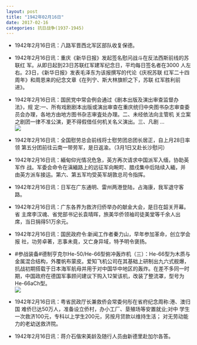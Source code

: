 ```yaml
---
layout: post
title: "1942年02月16日"
date: 2017-02-16
categories: 抗日战争(1937-1945)
---
```


<meta name="referrer" content="no-referrer" />

- 1942年2月16日讯：八路军晋西北军区部队收复保德。 

- 1942年2月16日讯：重庆《新华日报》发起签名慰问战斗在反法西斯前线的苏联红 军。从即日起到23日苏联红军建军纪念日，平均每日签名者在3000 人左右。23日，《新华日报》发表毛泽东为该报撰写的代论《庆祝苏联 红军二十四周年》和周恩来的纪念文章《在列宁、斯大林旗帜之下，苏联 红军胜利前进》。 

- 1942年2月16日讯：国民党中常会例会通过《剧本出版及演出审查监督办法》，规 定:一、所有戏剧剧本出版或演出审查在重庆统归中央图书杂志审查委 员会办理，各地方由地方图书杂志审査处办理。二、未经依法向主管机 关立案之剧团一律不准公演，更不得假借任何机关名义演出。三、凡剧  ... <br/><img src="https://ww2.sinaimg.cn/large/aca367d8jw1fcsk8evlftj20c809zdh5.jpg" />

- 1942年2月16日讯：全国慰劳总会前线将士慰劳团总团长居正，自上月28日率领 第五分团前往云南一带劳军，是日返渝。（3月1日又赴长沙慰问） 

- 1942年2月16日讯：緬甸仰光情况危急，英方再次请求中国派军入缅，协助英军作 战。军委会命令在滇緬路上的远征军向畹町、腊戍集中后陆续入緬，并 由英方派车接运。第六、第五军均受英军胡敦总司令指挥。 

- 1942年2月16日讯：日军在广东通明、雷州两港登陆，占海康，我军退守客路。 

- 1942年2月16日讯：广东各界为救济归侨举办的献金大会，是日在韶关开幕。省 主席李汉魂、省党部书记长袁晴晖，旅美华侨领袖司徒美堂等千余人出 席，当日捐得51万余元。 

- 1942年2月16日讯：国民政府令:新闻工作者秦力山，早年参加革命，创立学会报 社，功劳卓著，志事未竟，又亡身异域，特予明令褒扬。 

- #参战装备#德制亨克尔He-50/He-66型俯冲轰炸机（三）：He-66型为木质与金属混合结构，外覆帆布蒙皮。爱知飞机公司在其基础上研制出九六式舰爆，抗战初期搭载于日本海军航母并用于对中国华中地区的轰炸。在差不多同一时期，中国政府在德国军事顾问建议下购入12架该机，改装了整流罩，型号为He-66aCh型。 <br/><img src="https://ww3.sinaimg.cn/large/aca367d8jw1fcs2wbxsnhj208p0e0myi.jpg" />

- 1942年2月16日讯：粤省民政厅长兼救侨会常委何彤在省府纪念周称:港、澳归国 难侨巳达50万人，准备设立侨村，办小工厂、垦殖场等安置就业;对中 学生一次救济100元，专科以上学生200元，另按月贷款以维持生活； 对无劳动能力的老幼送救济院。 

- 1942年2月16日讯：蒋介石偕宋美龄及随行人员由新德里赴加尔各答。 

